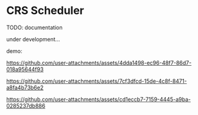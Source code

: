 # CRS Scheduler

TODO: documentation

under development...

demo:

https://github.com/user-attachments/assets/4dda1498-ec96-48f7-86d7-018a95644f93

https://github.com/user-attachments/assets/7cf3dfcd-15de-4c8f-8471-a8fa4b73b6e2

https://github.com/user-attachments/assets/cd1eccb7-7159-4445-a9ba-0285237db886

